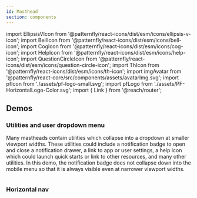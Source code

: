 ```yaml
---
id: Masthead
section: components
---
```


import EllipsisVIcon from '@patternfly/react-icons/dist/esm/icons/ellipsis-v-icon';
import BellIcon from '@patternfly/react-icons/dist/esm/icons/bell-icon';
import CogIcon from '@patternfly/react-icons/dist/esm/icons/cog-icon';
import HelpIcon from '@patternfly/react-icons/dist/esm/icons/help-icon';
import QuestionCircleIcon from '@patternfly/react-icons/dist/esm/icons/question-circle-icon';
import ThIcon from '@patternfly/react-icons/dist/esm/icons/th-icon';
import imgAvatar from '@patternfly/react-core/src/components/assets/avatarImg.svg';
import pfIcon from './assets/pf-logo-small.svg';
import pfLogo from './assets/PF-HorizontalLogo-Color.svg';
import { Link } from '@reach/router';

## Demos

### Utilities and user dropdown menu

Many mastheads contain utilities which collapse into a dropdown at smaller viewport widths. These utilities could include a notification badge to open and close a notification drawer, a link to app or user settings, a help icon which could launch quick starts or link to other resources, and many other utilities. In this demo, the notification badge does not collapse down into the mobile menu so that it is always visible even at narrower viewport widths.

```ts file='./examples/Masthead/MastheadWithUtilitiesAndUserDropdownMenu.tsx' isFullscreen

```
### Horizontal nav
```ts file='./examples/Masthead/MastheadWithHorizontalNav.tsx' isFullscreen

```
